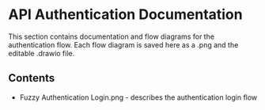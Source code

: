 # API Authentication Documentation

This section contains documentation and flow diagrams for the authentication flow. Each flow diagram is saved here as a .png and the editable .drawio file.

## Contents

- Fuzzy Authentication Login.png - describes the authentication login flow
